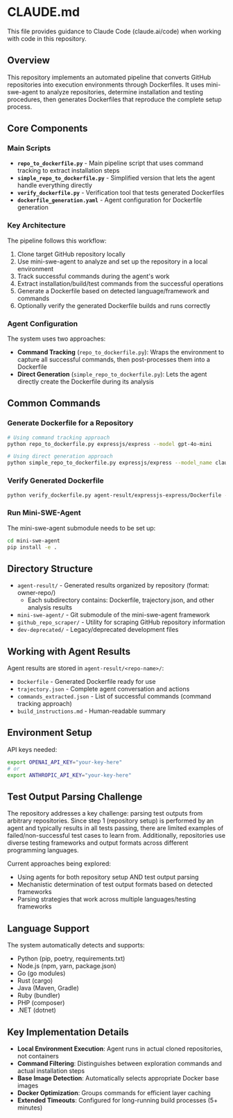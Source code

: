 # CLAUDE.md

This file provides guidance to Claude Code (claude.ai/code) when working with code in this repository.

## Overview

This repository implements an automated pipeline that converts GitHub repositories into execution environments through Dockerfiles. It uses mini-swe-agent to analyze repositories, determine installation and testing procedures, then generates Dockerfiles that reproduce the complete setup process.

## Core Components

### Main Scripts

- **`repo_to_dockerfile.py`** - Main pipeline script that uses command tracking to extract installation steps
- **`simple_repo_to_dockerfile.py`** - Simplified version that lets the agent handle everything directly
- **`verify_dockerfile.py`** - Verification tool that tests generated Dockerfiles
- **`dockerfile_generation.yaml`** - Agent configuration for Dockerfile generation

### Key Architecture

The pipeline follows this workflow:
1. Clone target GitHub repository locally
2. Use mini-swe-agent to analyze and set up the repository in a local environment
3. Track successful commands during the agent's work
4. Extract installation/build/test commands from the successful operations
5. Generate a Dockerfile based on detected language/framework and commands
6. Optionally verify the generated Dockerfile builds and runs correctly

### Agent Configuration

The system uses two approaches:
- **Command Tracking** (`repo_to_dockerfile.py`): Wraps the environment to capture all successful commands, then post-processes them into a Dockerfile
- **Direct Generation** (`simple_repo_to_dockerfile.py`): Lets the agent directly create the Dockerfile during its analysis

## Common Commands

### Generate Dockerfile for a Repository
```bash
# Using command tracking approach
python repo_to_dockerfile.py expressjs/express --model gpt-4o-mini

# Using direct generation approach  
python simple_repo_to_dockerfile.py expressjs/express --model_name claude-sonnet-4-20250514
```

### Verify Generated Dockerfile
```bash
python verify_dockerfile.py agent-result/expressjs-express/Dockerfile --cleanup
```

### Run Mini-SWE-Agent
The mini-swe-agent submodule needs to be set up:
```bash
cd mini-swe-agent
pip install -e .
```

## Directory Structure

- `agent-result/` - Generated results organized by repository (format: owner-repo/)
  - Each subdirectory contains: Dockerfile, trajectory.json, and other analysis results
- `mini-swe-agent/` - Git submodule of the mini-swe-agent framework
- `github_repo_scraper/` - Utility for scraping GitHub repository information
- `dev-deprecated/` - Legacy/deprecated development files

## Working with Agent Results

Agent results are stored in `agent-result/<repo-name>/`:
- `Dockerfile` - Generated Dockerfile ready for use
- `trajectory.json` - Complete agent conversation and actions
- `commands_extracted.json` - List of successful commands (command tracking approach)
- `build_instructions.md` - Human-readable summary

## Environment Setup

API keys needed:
```bash
export OPENAI_API_KEY="your-key-here"
# or
export ANTHROPIC_API_KEY="your-key-here"
```

## Test Output Parsing Challenge

The repository addresses a key challenge: parsing test outputs from arbitrary repositories. Since step 1 (repository setup) is performed by an agent and typically results in all tests passing, there are limited examples of failed/non-successful test cases to learn from. Additionally, repositories use diverse testing frameworks and output formats across different programming languages.

Current approaches being explored:
- Using agents for both repository setup AND test output parsing
- Mechanistic determination of test output formats based on detected frameworks
- Parsing strategies that work across multiple languages/testing frameworks

## Language Support

The system automatically detects and supports:
- Python (pip, poetry, requirements.txt)
- Node.js (npm, yarn, package.json)
- Go (go modules)
- Rust (cargo)
- Java (Maven, Gradle)
- Ruby (bundler)
- PHP (composer)
- .NET (dotnet)

## Key Implementation Details

- **Local Environment Execution**: Agent runs in actual cloned repositories, not containers
- **Command Filtering**: Distinguishes between exploration commands and actual installation steps
- **Base Image Detection**: Automatically selects appropriate Docker base images
- **Docker Optimization**: Groups commands for efficient layer caching
- **Extended Timeouts**: Configured for long-running build processes (5+ minutes)